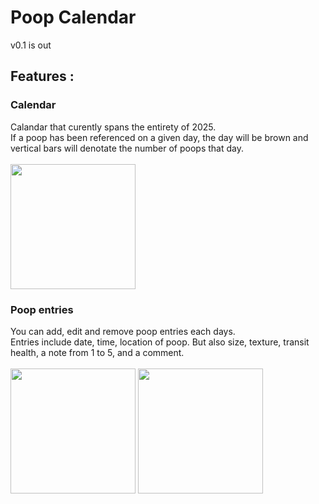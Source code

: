 # Poop Calendar

v0.1 is out

## Features :
### Calendar
Calandar that curently spans the entirety of 2025.\
If a poop has been referenced on a given day, the day will be brown and vertical bars will denotate the number of poops that day.\
\
<img src="https://github.com/user-attachments/assets/7c678b4d-4c6a-4e63-adc1-53e3ebb29193" width="200"/>

### Poop entries
You can add, edit and remove poop entries each days.\
Entries include date, time, location of poop. But also size, texture, transit health, a note from 1 to 5, and a comment.\
\
<img src="https://github.com/user-attachments/assets/f76d28c7-bef5-415d-9fdc-30ba3fea755e" width="200"/>
<img src="https://github.com/user-attachments/assets/3ee5d1f6-5470-4a4b-b8dd-8f15901a0756" width="200"/>
